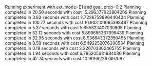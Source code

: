 Running experiment with ext_mode=E1 and goal_prob=0.2
Planning completed in 20.50 seconds with cost 15.296377823804269
Planning completed in 3.82 seconds with cost 2.7226759896440424
Planning completed in 100.77 seconds with cost 10.903100695398487
Planning completed in 5.37 seconds with cost 5.655823407030805
Planning completed in 52.12 seconds with cost 5.899655367999439
Planning completed in 32.95 seconds with cost 8.936643372850455
Planning completed in 8.50 seconds with cost 6.5492252076300534
Planning completed in 0.19 seconds with cost 3.226703302465755
Planning completed in 1.94 seconds with cost 6.785205631984086
Planning completed in 42.74 seconds with cost 10.191662267497087